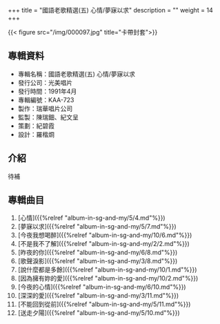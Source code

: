 +++
title = "國語老歌精選(五) 心情/夢寐以求"
description = ""
weight = 14
+++

{{< figure src="/img/000097.jpg" title="卡帶封套">}}


## 專輯資料

* 專輯名稱：國語老歌精選(五) 心情/夢寐以求
* 發行公司：光美唱片
* 發行時間：1991年4月
* 專輯編號：KAA-723
* 製作：瑞華唱片公司
* 監製：陳瑞鈿、紀文呈
* 策劃：紀碧霞
* 設計：羅楷烱

## 介紹

待補

## 專輯曲目

1. [心情]({{%relref "album-in-sg-and-my/5/4.md"%}}) 
2. [夢寐以求]({{%relref "album-in-sg-and-my/5/7.md"%}}) 
3. [今夜我想喝醉]({{%relref "album-in-sg-and-my/10/6.md"%}}) 
4. [不是我不了解]({{%relref "album-in-sg-and-my/2/2.md"%}}) 
5. [昨夜的你]({{%relref "album-in-sg-and-my/6/8.md"%}}) 
6. [歌聲淚影]({{%relref "album-in-sg-and-my/3/8.md"%}}) 
7. [說什麼都是多餘]({{%relref "album-in-sg-and-my/10/1.md"%}}) 
8. [因為擁有妳的愛]({{%relref "album-in-sg-and-my/10/2.md"%}}) 
9. [今夜的心情]({{%relref "album-in-sg-and-my/6/10.md"%}}) 
10. [深深的愛]({{%relref "album-in-sg-and-my/3/11.md"%}}) 
11. [不能回到從前]({{%relref "album-in-sg-and-my/5/11.md"%}}) 
12. [送走夕陽]({{%relref "album-in-sg-and-my/5/10.md"%}}) 
<br/>
<br/>